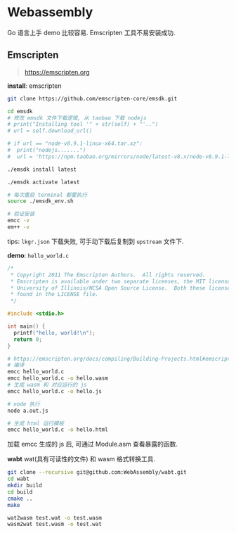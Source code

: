 # Webassembly

Go 语言上手 demo 比较容易. Emscripten 工具不易安装成功.

## Emscripten

> <https://emscripten.org>

**install**: emscripten

```bash
git clone https://github.com/emscripten-core/emsdk.git

cd emsdk
# 修改 emsdk 文件下载逻辑, 从 taobao 下载 nodejs
# print("Installing tool '" + str(self) + "'..")
# url = self.download_url()

# if url == "node-v8.9.1-linux-x64.tar.xz":
#  print("nodejs.......")
#  url = 'https://npm.taobao.org/mirrors/node/latest-v8.x/node-v8.9.1-linux-x64.tar.xz'

./emsdk install latest

./emsdk activate latest

# 每次重启 terminal 都要执行
source ./emsdk_env.sh

# 验证安装
emcc -v
em++ -v
```

tips: `lkgr.json` 下载失败, 可手动下载后复制到 `upstream` 文件下.

**demo**: `hello_world.c`

```c
/*
 * Copyright 2011 The Emscripten Authors.  All rights reserved.
 * Emscripten is available under two separate licenses, the MIT license and the
 * University of Illinois/NCSA Open Source License.  Both these licenses can be
 * found in the LICENSE file.
 */

#include <stdio.h>

int main() {
  printf("hello, world!\n");
  return 0;
}
```

```bash
# https://emscripten.org/docs/compiling/Building-Projects.html#emscripten-build-output-files
# 编译
emcc hello_world.c
emcc hello_world.c -o hello.wasm
# 生成 wasm 和 对应运行的 js
emcc hello_world.c -o hello.js

# node 执行
node a.out.js

# 生成 html 运行模板
emcc hello_world.c -o hello.html
```

加载 emcc 生成的 js 后, 可通过 Module.asm 查看暴露的函数.

**wabt** wat(具有可读性的文件) 和 wasm 格式转换工具.

```bash
git clone --recursive git@github.com:WebAssembly/wabt.git
cd wabt
mkdir build
cd build
cmake ..
make

wat2wasm test.wat -o test.wasm
wasm2wat test.wasm -o test.wat
```